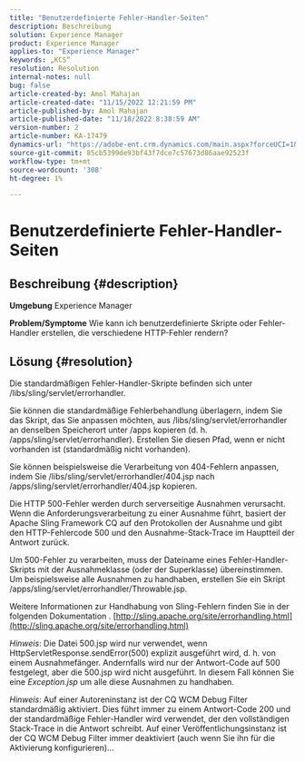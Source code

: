 ```yaml
---
title: "Benutzerdefinierte Fehler-Handler-Seiten"
description: Beschreibung
solution: Experience Manager
product: Experience Manager
applies-to: "Experience Manager"
keywords: „KCS“
resolution: Resolution
internal-notes: null
bug: false
article-created-by: Amol Mahajan
article-created-date: "11/15/2022 12:21:59 PM"
article-published-by: Amol Mahajan
article-published-date: "11/18/2022 8:38:59 AM"
version-number: 2
article-number: KA-17479
dynamics-url: "https://adobe-ent.crm.dynamics.com/main.aspx?forceUCI=1&pagetype=entityrecord&etn=knowledgearticle&id=9c776318-e064-ed11-9561-6045bd006a22"
source-git-commit: 85cb5399de93bf43f7dce7c57673d86aae92523f
workflow-type: tm+mt
source-wordcount: '308'
ht-degree: 1%

---
```


# Benutzerdefinierte Fehler-Handler-Seiten

## Beschreibung {#description}

<b>Umgebung</b>
Experience Manager


<b>Problem/Symptome</b>
Wie kann ich benutzerdefinierte Skripte oder Fehler-Handler erstellen, die verschiedene HTTP-Fehler rendern?


## Lösung {#resolution}


Die standardmäßigen Fehler-Handler-Skripte befinden sich unter /libs/sling/servlet/errorhandler.

Sie können die standardmäßige Fehlerbehandlung überlagern, indem Sie das Skript, das Sie anpassen möchten, aus /libs/sling/servlet/errorhandler an denselben Speicherort unter /apps kopieren (d. h. /apps/sling/servlet/errorhandler). Erstellen Sie diesen Pfad, wenn er nicht vorhanden ist (standardmäßig nicht vorhanden).

Sie können beispielsweise die Verarbeitung von 404-Fehlern anpassen, indem Sie /libs/sling/servlet/errorhandler/404.jsp nach /apps/sling/servlet/errorhandler/404.jsp kopieren.

Die HTTP 500-Fehler werden durch serverseitige Ausnahmen verursacht. Wenn die Anforderungsverarbeitung zu einer Ausnahme führt, basiert der Apache Sling Framework CQ auf den Protokollen der Ausnahme und gibt den HTTP-Fehlercode 500 und den Ausnahme-Stack-Trace im Hauptteil der Antwort zurück.

Um 500-Fehler zu verarbeiten, muss der Dateiname eines Fehler-Handler-Skripts mit der Ausnahmeklasse (oder der Superklasse) übereinstimmen. Um beispielsweise alle Ausnahmen zu handhaben, erstellen Sie ein Skript /apps/sling/servlet/errorhandler/Throwable.jsp.

Weitere Informationen zur Handhabung von Sling-Fehlern finden Sie in der folgenden Dokumentation . [http://sling.apache.org/site/errorhandling.html](http://sling.apache.org/site/errorhandling.html)

*Hinweis*: Die Datei 500.jsp wird nur verwendet, wenn HttpServletResponse.sendError(500) explizit ausgeführt wird, d. h. von einem Ausnahmefänger.
Andernfalls wird nur der Antwort-Code auf 500 festgelegt, aber die 500.jsp wird nicht ausgeführt.
In diesem Fall können Sie eine *Exception.jsp* um alle diese Ausnahmen zu handhaben.

*Hinweis*: Auf einer Autoreninstanz ist der CQ WCM Debug Filter standardmäßig aktiviert. Dies führt immer zu einem Antwort-Code 200 und der standardmäßige Fehler-Handler wird verwendet, der den vollständigen Stack-Trace in die Antwort schreibt. Auf einer Veröffentlichungsinstanz ist der CQ WCM Debug Filter immer deaktiviert (auch wenn Sie ihn für die Aktivierung konfigurieren)...
